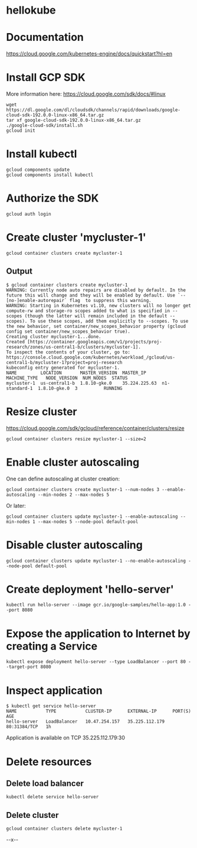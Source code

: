 # hellokube

# Documentation

https://cloud.google.com/kubernetes-engine/docs/quickstart?hl=en

# Install GCP SDK

More information here: https://cloud.google.com/sdk/docs/#linux

    wget https://dl.google.com/dl/cloudsdk/channels/rapid/downloads/google-cloud-sdk-192.0.0-linux-x86_64.tar.gz
    tar xf google-cloud-sdk-192.0.0-linux-x86_64.tar.gz
    ./google-cloud-sdk/install.sh
    gcloud init

# Install kubectl

    gcloud components update
    gcloud components install kubectl

# Authorize the SDK

    gcloud auth login

# Create cluster 'mycluster-1'

    gcloud container clusters create mycluster-1

## Output

    $ gcloud container clusters create mycluster-1
    WARNING: Currently node auto repairs are disabled by default. In the future this will change and they will be enabled by default. Use `--[no-]enable-autorepair` flag  to suppress this warning.
    WARNING: Starting in Kubernetes v1.10, new clusters will no longer get compute-rw and storage-ro scopes added to what is specified in --scopes (though the latter will remain included in the default --scopes). To use these scopes, add them explicitly to --scopes. To use the new behavior, set container/new_scopes_behavior property (gcloud config set container/new_scopes_behavior true).
    Creating cluster mycluster-1...done.
    Created [https://container.googleapis.com/v1/projects/proj-research/zones/us-central1-b/clusters/mycluster-1].
    To inspect the contents of your cluster, go to: https://console.cloud.google.com/kubernetes/workload_/gcloud/us-central1-b/mycluster-1?project=proj-research
    kubeconfig entry generated for mycluster-1.
    NAME         LOCATION       MASTER_VERSION  MASTER_IP      MACHINE_TYPE   NODE_VERSION  NUM_NODES  STATUS
    mycluster-1  us-central1-b  1.8.10-gke.0    35.224.225.63  n1-standard-1  1.8.10-gke.0  3          RUNNING

# Resize cluster

https://cloud.google.com/sdk/gcloud/reference/container/clusters/resize

    gcloud container clusters resize mycluster-1 --size=2

# Enable cluster autoscaling

One can define autoscaling at cluster creation:

    gcloud container clusters create mycluster-1 --num-nodes 3 --enable-autoscaling --min-nodes 2 --max-nodes 5

Or later:

    gcloud container clusters update mycluster-1 --enable-autoscaling --min-nodes 1 --max-nodes 5 --node-pool default-pool

# Disable cluster autoscaling

    gcloud container clusters update mycluster-1 --no-enable-autoscaling --node-pool default-pool

# Create deployment 'hello-server'

    kubectl run hello-server --image gcr.io/google-samples/hello-app:1.0 --port 8080

# Expose the application to Internet by creating a Service

    kubectl expose deployment hello-server --type LoadBalancer --port 80 --target-port 8080

# Inspect application

    $ kubectl get service hello-server
    NAME           TYPE           CLUSTER-IP      EXTERNAL-IP      PORT(S)        AGE
    hello-server   LoadBalancer   10.47.254.157   35.225.112.179   80:31384/TCP   1h

Application is available on TCP 35.225.112.179:30

# Delete resources

## Delete load balancer

    kubectl delete service hello-server

## Delete cluster

    gcloud container clusters delete mycluster-1

--x--

